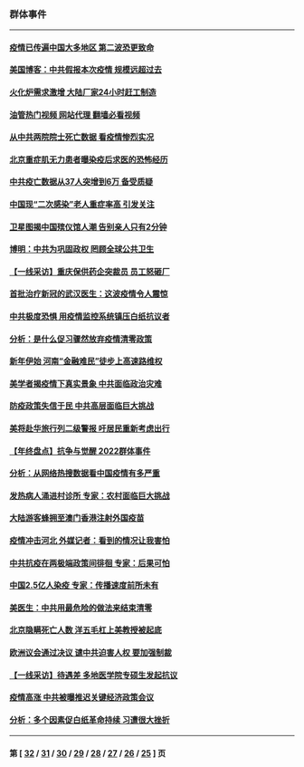 ### 群体事件
---
#### [疫情已传遍中国大多地区 第二波恐更致命](../../pages/ncid279/n13914332.md?01281245) 
#### [美国博客：中共假报本次疫情 规模远超过去](../../pages/ncid279/n13912604.md?01281245) 
#### [火化炉需求激增 大陆厂家24小时赶工制造](../../pages/ncid279/n13912205.md?01281245) 
#### [油管热门视频 网站代理 翻墙必看视频](http://138.2.39.72:81/youtube.html?epic-marker?01281245)
#### [从中共两院院士死亡数据 看疫情惨烈实况](../../pages/ncid279/n13910619.md?01281245) 
#### [北京重症肌无力患者曝染疫后求医的恐怖经历](../../pages/ncid279/n13909480.md?01281245) 
#### [中共疫亡数据从37人突增到6万 备受质疑](../../pages/ncid279/n13907051.md?01281245) 
#### [中国现“二次感染”老人重症率高 引发关注](../../pages/ncid279/n13906493.md?01281245) 
#### [卫星图揭中国殡仪馆人潮 告别亲人只有2分钟](../../pages/ncid279/n13904053.md?01281245) 
#### [博明：中共为巩固政权 罔顾全球公共卫生](../../pages/ncid279/n13901752.md?01281245) 
#### [【一线采访】重庆保供药企突裁员 员工怒砸厂](../../pages/ncid279/n13901673.md?01281245) 
#### [首批治疗新冠的武汉医生：这波疫情令人震惊](../../pages/ncid279/n13900313.md?01281245) 
#### [中共极度恐惧 用疫情监控系统镇压白纸抗议者](../../pages/ncid279/n13900225.md?01281245) 
#### [分析：是什么促习骤然放弃疫情清零政策](../../pages/ncid279/n13899652.md?01281245) 
#### [新年伊始 河南“金融难民”徒步上高速路维权](../../pages/ncid279/n13897842.md?01281245) 
#### [美学者揭疫情下真实景象 中共面临政治灾难](../../pages/ncid279/n13896569.md?01281245) 
#### [防疫政策失信于民 中共高层面临巨大挑战](../../pages/ncid279/n13894627.md?01281245) 
#### [美将赴华旅行列二级警报 吁居民重新考虑出行](../../pages/ncid279/n13894518.md?01281245) 
#### [【年终盘点】抗争与觉醒 2022群体事件](../../pages/ncid279/n13888314.md?01281245) 
#### [分析：从网络热搜数据看中国疫情有多严重](../../pages/ncid279/n13893186.md?01281245) 
#### [发热病人涌进村诊所 专家：农村面临巨大挑战](../../pages/ncid279/n13892271.md?01281245) 
#### [大陆游客蜂拥至澳门香港注射外国疫苗](../../pages/ncid279/n13892276.md?01281245) 
#### [疫情冲击河北 外媒记者：看到的情况让我害怕](../../pages/ncid279/n13891260.md?01281245) 
#### [中共抗疫在两极端政策间徘徊 专家：后果可怕](../../pages/ncid279/n13891235.md?01281245) 
#### [中国2.5亿人染疫 专家：传播速度前所未有](../../pages/ncid279/n13890708.md?01281245) 
#### [美医生：中共用最危险的做法来结束清零](../../pages/ncid279/n13889983.md?01281245) 
#### [北京隐瞒死亡人数 洋五毛杠上美教授被起底](../../pages/ncid279/n13886904.md?01281245) 
#### [欧洲议会通过决议 谴中共迫害人权 要加强制裁](../../pages/ncid279/n13885670.md?01281245) 
#### [【一线采访】待遇差 多地医学院专硕生发起抗议](../../pages/ncid279/n13883914.md?01281245) 
#### [疫情高涨 中共被曝推迟关键经济政策会议](../../pages/ncid279/n13884170.md?01281245) 
#### [分析：多个因素促白纸革命持续 习遭很大挫折](../../pages/ncid279/n13872455.md?01281245) 

---
#### 第 [ [32](./32.md?01281245) / [31](./31.md?01281245) / [30](./30.md?01281245) / [29](./29.md?01281245) / [28](./28.md?01281245) / [27](./27.md?01281245) / [26](./26.md?01281245) / [25](./25.md?01281245) ] 页
